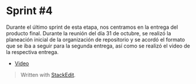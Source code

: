 ﻿# Sprint #4 

Durante el último sprint de esta etapa, nos centramos en la entrega del producto final. 
Durante la reunión del día 31 de octubre, se realizó la planeación inicial de la organización de repositorio y se acordó el formato que se iba a seguir para la segunda entrega, así como se realizó el video de la respectiva entrega. 

- [Video](https://www.youtube.com/watch?v=t4gOMaWiP0c) 
> Written with [StackEdit](https://stackedit.io/).

